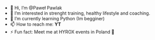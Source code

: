 - 👋 Hi, I’m @Paweł Pawlak
- 👀 I’m interested in strenght training, healthy lifestyle and coaching.
- 🌱 I’m currently learning Python (Im begginer)
- 📫 How to reach me: **YT**
- ⚡ Fun fact: Meet me at HYROX events in Poland 🤨

<!---
spaceons/spaceons is a ✨ special ✨ repository because its `README.md` (this file) appears on your GitHub profile.
You can click the Preview link to take a look at your changes.
--->
